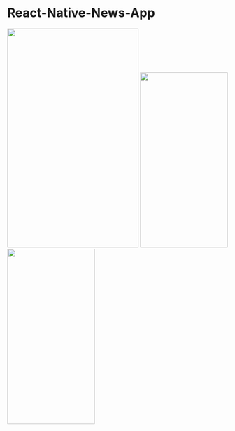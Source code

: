 # React-Native-News-App





<img src="https://user-images.githubusercontent.com/87796455/167999690-f0502ef2-31ed-48a2-867d-25c03ea282b8.png" width="300" height="500" />    <img src="https://user-images.githubusercontent.com/87796455/167999834-9f41c2ee-99f1-4670-b510-f47fe8baef9b.png" width="200" height="400" />        <img src="https://user-images.githubusercontent.com/87796455/167999951-03df07f4-ad83-4513-a4cc-61d37b8edeb5.png" width="200" height="400" /> 




